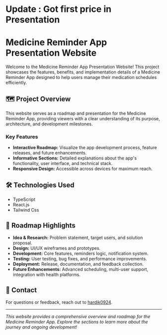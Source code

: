 # Update : Got first price in Presentation 
# Medicine Reminder App Presentation Website

Welcome to the Medicine Reminder App Presentation Website! This project showcases the features, benefits, and implementation details of a Medicine Reminder App designed to help users manage their medication schedules efficiently.

## 🗺️ Project Overview

This website serves as a roadmap and presentation for the Medicine Reminder App, providing viewers with a clear understanding of its purpose, architecture, and development milestones.

### Key Features

- **Interactive Roadmap:** Visualize the app development process, feature releases, and future enhancements.
- **Informative Sections:** Detailed explanations about the app's functionality, user interface, and technical stack.
- **Responsive Design:** Accessible across devices for maximum reach.

## 🛠️ Technologies Used
- TypeScript
- React.js
- Tailwind Css

## 📅 Roadmap Highlights

- **Idea & Research:** Problem statement, target users, and solution proposal.
- **Design:** UI/UX wireframes and prototypes.
- **Development:** Core features, reminders logic, notification system.
- **Testing:** User testing, bug fixes, and performance improvements.
- **Deployment:** Release, documentation, and feedback collection.
- **Future Enhancements:** Advanced scheduling, multi-user support, integration with health platforms.

## 📩 Contact

For questions or feedback, reach out to [hardik0924](https://github.com/hardik0924).

---

*This website provides a comprehensive overview and roadmap for the Medicine Reminder App. Explore the sections to learn more about the journey and ongoing development!*
